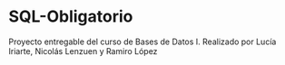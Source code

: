 # SQL-Obligatorio
Proyecto entregable del curso de Bases de Datos I. Realizado por Lucía Iriarte, Nicolás Lenzuen y Ramiro López
